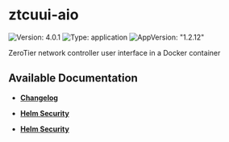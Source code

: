 # ztcuui-aio

![Version: 4.0.1](https://img.shields.io/badge/Version-4.0.1-informational?style=flat-square) ![Type: application](https://img.shields.io/badge/Type-application-informational?style=flat-square) ![AppVersion: "1.2.12"](https://img.shields.io/badge/AppVersion-"1.2.12"-informational?style=flat-square)

ZeroTier network controller user interface in a Docker container

## Available Documentation

- [**Changelog**](CHANGELOG)

- [**Helm Security**](container-security)

- [**Helm Security**](helm-security)

